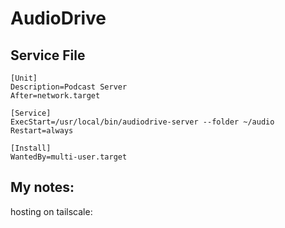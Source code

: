 
# AudioDrive

## Service File

```
[Unit]
Description=Podcast Server
After=network.target

[Service]
ExecStart=/usr/local/bin/audiodrive-server --folder ~/audio
Restart=always

[Install]
WantedBy=multi-user.target
```

## My notes:

hosting on tailscale: